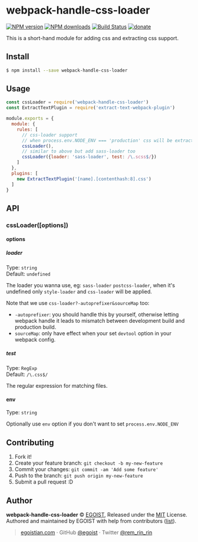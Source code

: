 # webpack-handle-css-loader

[![NPM version](https://img.shields.io/npm/v/webpack-handle-css-loader.svg?style=flat-square)](https://npmjs.com/package/webpack-handle-css-loader) [![NPM downloads](https://img.shields.io/npm/dm/webpack-handle-css-loader.svg?style=flat-square)](https://npmjs.com/package/webpack-handle-css-loader) [![Build Status](https://img.shields.io/circleci/project/egoist/webpack-handle-css-loader/master.svg?style=flat-square)](https://circleci.com/gh/egoist/webpack-handle-css-loader) [![donate](https://img.shields.io/badge/$-donate-ff69b4.svg?maxAge=2592000&style=flat-square)](https://github.com/egoist/donate)

This is a short-hand module for adding css and extracting css support.

## Install

```bash
$ npm install --save webpack-handle-css-loader
```

## Usage

```js
const cssLoader = require('webpack-handle-css-loader')
const ExtractTextPlugin = require('extract-text-webpack-plugin')

module.exports = {
  module: {
    rules: [
      // css-loader support
      // when process.env.NODE_ENV === 'production' css will be extracted into a single file
      cssLoader(),
      // similar to above but add sass-loader too
      cssLoader({loader: 'sass-loader', test: /\.scss$/})
    ]
  },
  plugins: [
    new ExtractTextPlugin('[name].[contenthash:8].css')
  ]
}
```

## API

### cssLoader([options])

#### options

##### loader

Type: `string`<br>
Default: `undefined`

The loader you wanna use, eg: `sass-loader` `postcss-loader`, when it's undefined only `style-loader` and `css-loader` will be applied.

Note that we use `css-loader?-autoprefixer&sourceMap` too:

- `-autoprefixer`: you should handle this by yourself, otherwise letting webpack handle it leads to mismatch between development build and production build.
- `sourceMap`: only have effect when your set `devtool` option in your webpack config.

##### test

Type: `RegExp`<br>
Default: `/\.css$/`

The regular expression for matching files.

#### env

Type: `string`

Optionally use `env` option if you don't want to set `process.env.NODE_ENV`

## Contributing

1. Fork it!
2. Create your feature branch: `git checkout -b my-new-feature`
3. Commit your changes: `git commit -am 'Add some feature'`
4. Push to the branch: `git push origin my-new-feature`
5. Submit a pull request :D

## Author

**webpack-handle-css-loader** © [EGOIST](https://github.com/egoist), Released under the [MIT](https://egoist.mit-license.org/) License.<br>
Authored and maintained by EGOIST with help from contributors ([list](https://github.com/egoist/webpack-handle-css-loader/contributors)).

> [egoistian.com](https://egoistian.com) · GitHub [@egoist](https://github.com/egoist) · Twitter [@rem_rin_rin](https://twitter.com/rem_rin_rin)

